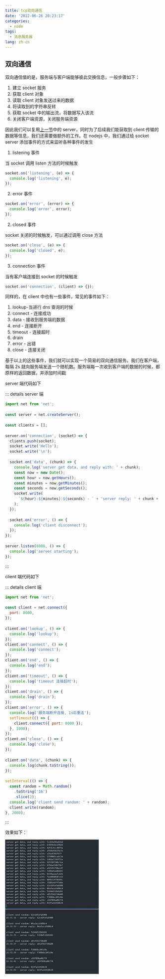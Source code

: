 ```yaml
---
title: tcp双向通信
date: '2022-06-26 20:23:17'
categories:
  - node
tags:
  - 消息服务器
lang: zh-cn
---
```


## 双向通信

双向通信值的是，服务端与客户端能够彼此交换信息，一般步骤如下：

1. 建立 socket 服务
2. 获取 client 对象
3. 读取 client 对象发送过来的数据
4. 将读取到的字符串反转
5. 获取 socket 中的输出流，将数据写入该流
6. 关闭客户端资源，关闭服务端资源

因此我们可以复用[上一节](./net.html)中的 server，同时为了后续我们能获取到 client 传输的数据等信息，我们还需要做额外的工作。在 nodejs 中，我们通过给 socket server 添加事件的方式来监听各种事件的发生

<!-- more -->

1. listening 事件

当 socket 调用 listen 方法的时候触发

```js
socket.on('listening', (e) => {
  console.log('listening', e);
});
```

2. error 事件

```js
socket.on('error', (error) => {
  console.log('error', error);
});
```

2. closed 事件

socket 关闭的时候触发，可以通过调用 close 方法

```js
socket.on('close', (e) => {
  console.log('closed', e);
});
```

3. connection 事件

当有客户端连接到 socket 的时候触发

```js
socket.on('connection', (client) => {});
```

同样的，在 client 中也有一些事件，常见的事件如下：

1. lookup-当进行 dns 查询的时候
2. connect - 连接成功
3. data - 接收到服务端的数据
4. end - 连接断开
5. timeout - 连接超时
6. drain
7. error - 出错
8. close - 连接关闭

基于以上的这些事件，我们就可以实现一个简易的双向通信服务。我们在客户端，每隔 2s 就向服务端发送一个随机数。服务端每一次收到客户端的数据的时候，都原样的返回数据，并添加时间戳

server 端代码如下

::: details server 端

```js
import net from 'net';

const server = net.createServer();

const clients = [];

server.on('connection', (socket) => {
  clients.push(socket);
  socket.write('Hello');
  socket.write('\n');

  socket.on('data', (chunk) => {
    console.log('server get data, and reply with: ' + chunk);
    const now = new Date();
    const hour = now.getHours();
    const minutes = now.getMinutes();
    const seconds = now.getSeconds();
    socket.write(
      `${hour}:${minutes}:${seconds} - ` + 'server reply: ' + chunk + '\n'
    );
  });

  socket.on('error', () => {
    console.log('client disconnect');
  });
});

server.listen(8000, () => {
  console.log('server starting');
});
```

:::

client 端代码如下

::: details client 端

```js
import net from 'net';

const client = net.connect({
  port: 8000,
});

client.on('lookup', () => {
  console.log('lookup');
});
client.on('connect', () => {
  console.log('connect');
});
client.on('end', () => {
  console.log('end');
});
client.on('timeout', () => {
  console.log('timeout 连接超时');
});
client.on('drain', () => {
  console.log('drain');
});
client.on('error', () => {
  console.log('服务端断开连接, 1s后重连');
  setTimeout(() => {
    client.connect({ port: 8000 });
  }, 1000);
});
client.on('close', () => {
  console.log('close');
});

client.on('data', (chunk) => {
  console.log(chunk.toString());
});

setInterval(() => {
  const random = Math.random()
    .toString('16')
    .slice(2);
  console.log('client send random: ' + random);
  client.write(random);
}, 2000);
```

:::

效果如下：

<img src="./imgs/demo.gif" style="max-width: 60%" />

